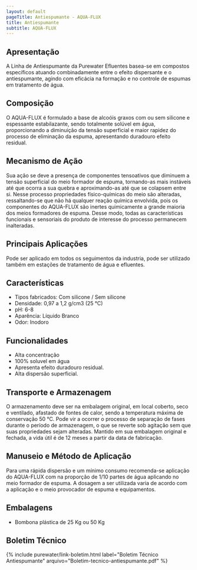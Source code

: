 ```yaml
---
layout: default
pageTitle: Antiespumante - AQUA-FLUX
title: Antiespumante
subtitle: AQUA-FLUX
---
```


## Apresentação
A Linha de Antiespumante da Purewater Efluentes basea-se em compostos específicos atuando combinadamente entre o efeito dispersante e o antiespumante, agindo com eficácia na formação e no controle de espumas em tratamento de água. 

## Composição
O AQUA-FLUX é formulado a base de alcoóis graxos com ou sem silicone e espessante estabilazante,  sendo totalmente solúvel em água, proporcionando a diminuição da tensão superficial e maior rapidez do processo de eliminação da espuma, apresentando duradouro efeito residual.

## Mecanismo de Ação
Sua ação se deve a presença de componentes tensoativos que diminuem a tensão superficial do meio formador de espuma, tornando-as mais instáveis até que ocorra a sua quebra e aproximando-as até que se colapsem entre si. 
Nesse processo propriedades  físico-químicas do meio são alteradas, ressaltando-se que não há qualquer reação química envolvida, pois os componentes do AQUA-FLUX são inertes quimicamente a grande maioria dos meios formadores de espuma. 
Desse modo, todas as características funcionais e sensoriais do produto de interesse do processo permanecem inalteradas.

## Principais Aplicações
Pode ser aplicado em todos os seguimentos da industria, pode ser utilizado também em    estações de tratamento de água e efluentes.

## Características

- Tipos fabricados: Com silicone / Sem silicone
- Densidade: 0,97 a 1,2 g/cm3 (25 °C)
- pH: 6-8
- Aparência: Líquido Branco
- Odor: Inodoro

## Funcionalidades

- Alta concentração
- 100% soluvel em água
- Apresenta efeito duradouro residual.
- Alta dispersão superficial.

## Transporte e Armazenagem
O armazenamento deve ser na embalagem original, em local coberto, seco e ventilado, afastado    de fontes de calor, sendo a temperatura máxima de conservação 50 °C. 
Pode vir a ocorrer o processo de separação de fases durante o período de armazenagem, o que se reverte sob agitação sem que suas propriedades sejam alteradas. 
Mantido em sua embalagem original e fechada, a vida útil é de 12 meses a partir da data de  fabricação.

## Manuseio e Método de Aplicação
Para uma rápida dispersão e um mínimo consumo recomenda-se aplicação do AQUA-FLUX com  na proporção de 1/10 partes de água aplicando no meio formador de espuma. A dosagem a ser utilizada varia de acordo com a aplicação e o meio provocador de espuma e equipamentos.

## Embalagens

- Bombona plástica de 25 Kg ou 50 Kg

## Boletim Técnico

{% include purewater/link-boletim.html 
   label="Boletim Técnico Antiespumante" 
   arquivo="Boletim-tecnico-antiespumante.pdf" %}
